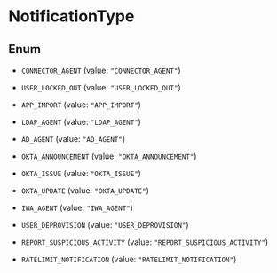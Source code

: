 

# NotificationType

## Enum


* `CONNECTOR_AGENT` (value: `"CONNECTOR_AGENT"`)

* `USER_LOCKED_OUT` (value: `"USER_LOCKED_OUT"`)

* `APP_IMPORT` (value: `"APP_IMPORT"`)

* `LDAP_AGENT` (value: `"LDAP_AGENT"`)

* `AD_AGENT` (value: `"AD_AGENT"`)

* `OKTA_ANNOUNCEMENT` (value: `"OKTA_ANNOUNCEMENT"`)

* `OKTA_ISSUE` (value: `"OKTA_ISSUE"`)

* `OKTA_UPDATE` (value: `"OKTA_UPDATE"`)

* `IWA_AGENT` (value: `"IWA_AGENT"`)

* `USER_DEPROVISION` (value: `"USER_DEPROVISION"`)

* `REPORT_SUSPICIOUS_ACTIVITY` (value: `"REPORT_SUSPICIOUS_ACTIVITY"`)

* `RATELIMIT_NOTIFICATION` (value: `"RATELIMIT_NOTIFICATION"`)



